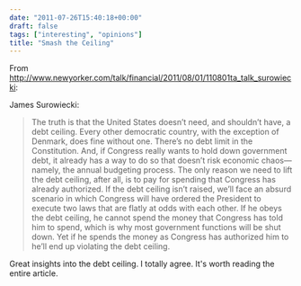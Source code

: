 ```yaml
---
date: "2011-07-26T15:40:18+00:00"
draft: false
tags: ["interesting", "opinions"]
title: "Smash the Ceiling"
---
```

From http://www.newyorker.com/talk/financial/2011/08/01/110801ta_talk_surowiecki:

James Surowiecki:

>The truth is that the United States doesn’t need, and shouldn’t have, a debt ceiling. Every other democratic country, with the exception of Denmark, does fine without one. There’s no debt limit in the Constitution. And, if Congress really wants to hold down government debt, it already has a way to do so that doesn’t risk economic chaos—namely, the annual budgeting process. The only reason we need to lift the debt ceiling, after all, is to pay for spending that Congress has already authorized. If the debt ceiling isn’t raised, we’ll face an absurd scenario in which Congress will have ordered the President to execute two laws that are flatly at odds with each other. If he obeys the debt ceiling, he cannot spend the money that Congress has told him to spend, which is why most government functions will be shut down. Yet if he spends the money as Congress has authorized him to he’ll end up violating the debt ceiling.

Great insights into the debt ceiling. I totally agree. It's worth reading the entire article.
